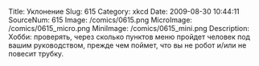 Title: Уклонение 
Slug: 615 
Category: xkcd 
Date: 2009-08-30 10:44:11 
SourceNum: 615 
Image: /comics/0615.png 
MicroImage: /comics/0615_micro.png 
MiniImage: /comics/0615_mini.png 
Description: Хобби: проверять, через сколько пунктов меню пройдет человек под вашим руководством, прежде чем поймет, что вы не робот и/или не повесит трубку. 

